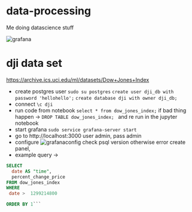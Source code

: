 # data-processing
Me doing datascience stuff

![grafana](https://i.imgur.com/aeByVIz.png)

# dji data set
https://archive.ics.uci.edu/ml/datasets/Dow+Jones+Index

- create postgres user
`sudo su postgres`
`create user dji_db with password 'hellohello';`
`create database dji with owner dji_db;`
- connect
`\c dji`
- run code from notebook
`select * from dow_jones_index;`
if bad thing happen -> 
`DROP TABLE dow_jones_index; `
and re run in the jupyter notebook
- start grafana
`sudo service grafana-server start`
- go to http://localhost:3000
user admin, pass admin
- configure
![grafanaconfig](https://i.imgur.com/zAb2aK7.png)
check psql version otherwise error
create panel, 
- example query ->

```sql
SELECT
  date AS "time",
  percent_change_price
FROM dow_jones_index
WHERE
 date >  1299214800

ORDER BY 1```
